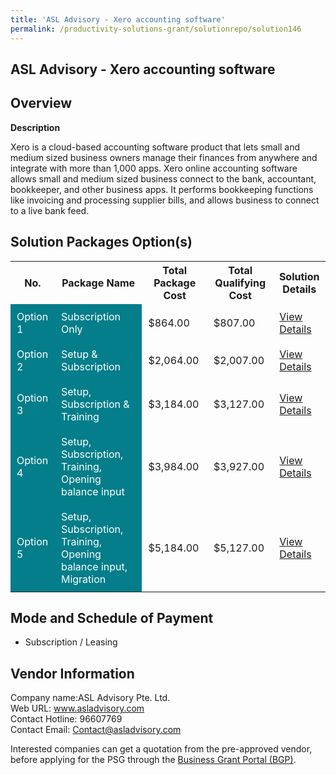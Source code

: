 ```yaml
---
title: 'ASL Advisory - Xero accounting software'
permalink: /productivity-solutions-grant/solutionrepo/solution146
---
```


## ASL Advisory - Xero accounting software

## Overview

**Description**

Xero is a cloud-based accounting software product that lets small and medium sized business owners manage their finances from anywhere and integrate with more than 1,000 apps. Xero online accounting software allows small and medium sized business connect to the bank, accountant, bookkeeper, and other business apps. It performs bookkeeping functions like invoicing and processing supplier bills, and allows business to connect to a live bank feed.

## Solution Packages Option(s)

<table>
<tr>
<th><b>No.</b></th>
<th><b>Package Name</b></th>
<th><b>Total Package Cost</b></th>
<th><b>Total Qualifying Cost</b></th>
<th><b>Solution Details</b></th>
</tr>
<tr>
<td style='padding: 10px; background-color: #037E8A; color: #FFFFFF;'>Option 1</td>
<td style='padding: 10px; background-color: #037E8A; color: #FFFFFF;'>Subscription Only</td>
<td style='padding: 10px;'>$864.00</td>
<td style='padding: 10px;'>$807.00</td>
<td style='padding: 10px;'><a href='/images/psg/ASL_Advisory_XeroAccounting_Desensitised_Part1.pdf' target='_blank'>View Details</a></td>
</tr>
<tr>
<td style='padding: 10px; background-color: #037E8A; color: #FFFFFF;'>Option 2</td>
<td style='padding: 10px; background-color: #037E8A; color: #FFFFFF;'>Setup & Subscription</td>
<td style='padding: 10px;'>$2,064.00</td>
<td style='padding: 10px;'>$2,007.00</td>
<td style='padding: 10px;'><a href='/images/psg/ASL_Advisory_XeroAccounting_Desensitised_Part2.pdf' target='_blank'>View Details</a></td>
</tr>
<tr>
<td style='padding: 10px; background-color: #037E8A; color: #FFFFFF;'>Option 3</td>
<td style='padding: 10px; background-color: #037E8A; color: #FFFFFF;'>Setup, Subscription & Training</td>
<td style='padding: 10px;'>$3,184.00</td>
<td style='padding: 10px;'>$3,127.00</td>
<td style='padding: 10px;'><a href='/images/psg/ASL_Advisory_XeroAccounting_Desensitised_Part3.pdf' target='_blank'>View Details</a></td>
</tr>
<tr>
<td style='padding: 10px; background-color: #037E8A; color: #FFFFFF;'>Option 4</td>
<td style='padding: 10px; background-color: #037E8A; color: #FFFFFF;'>Setup, Subscription, Training, Opening balance input</td>
<td style='padding: 10px;'>$3,984.00</td>
<td style='padding: 10px;'>$3,927.00</td>
<td style='padding: 10px;'><a href='/images/psg/ASL_Advisory_XeroAccounting_Desensitised_Part4.pdf' target='_blank'>View Details</a></td>
</tr>
<tr>
<td style='padding: 10px; background-color: #037E8A; color: #FFFFFF;'>Option 5</td>
<td style='padding: 10px; background-color: #037E8A; color: #FFFFFF;'>Setup, Subscription, Training, Opening balance input, Migration</td>
<td style='padding: 10px;'>$5,184.00</td>
<td style='padding: 10px;'>$5,127.00</td>
<td style='padding: 10px;'><a href='/images/psg/ASL_Advisory_XeroAccounting_Desensitised_Part5.pdf' target='_blank'>View Details</a></td>
</tr>
</table>

## Mode and Schedule of Payment

 - Subscription / Leasing

## Vendor Information

 Company name:ASL Advisory Pte. Ltd.<br>Web URL: www.asladvisory.com <br>Contact Hotline: 96607769 <br>Contact Email: Contact@asladvisory.com 

Interested companies can get a quotation from the pre-approved vendor, before applying for the PSG through the <a href='https://www.businessgrants.gov.sg/' target='_blank' rel='noopener'>Business Grant Portal (BGP)</a>.

<script src="/jquery/resize-tables.js"></script>
